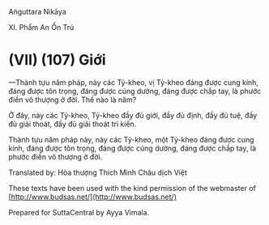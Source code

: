  

Aṅguttara Nikāya

XI. Phẩm An Ổn Trú

# (VII) (107) Giới

—Thành tựu năm pháp, này các Tỷ-kheo, vị Tỷ-kheo đáng được cung kính, đáng được tôn trọng, đáng được cúng dường, đáng được chắp tay, là phước điền vô thượng ở đời. Thế nào là năm?

Ở đây, này các Tỷ-kheo, Tỷ-kheo đầy đủ giới, đầy đủ định, đầy đủ tuệ, đầy đủ giải thoát, đầy đủ giải thoát tri kiến.

Thành tựu năm pháp này, này các Tỷ-kheo, một Tỷ-kheo đáng được cung kính, đáng được tôn trọng, đáng được cúng dường, đáng được chắp tay, là phước điền vô thượng ở đời.

Translated by: Hòa thượng Thích Minh Châu dịch Việt

These texts have been used with the kind permission of the webmaster of [http://www.budsas.net/](http://www.budsas.net/)

Prepared for SuttaCentral by Ayya Vimala.